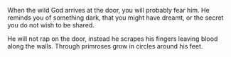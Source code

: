 When the wild God arrives at the door, you will probably fear him.
He reminds you of something dark, that you might have dreamt,
or the secret you do not wish to be shared.

He will not rap on the door,
instead he scrapes his fingers leaving blood along the walls.
Through primroses grow in circles around his feet.